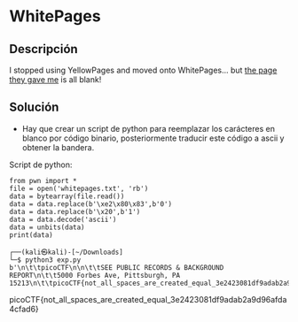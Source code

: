 # WhitePages

## Descripción
I stopped using YellowPages and moved onto WhitePages... but [the page they gave me](https://jupiter.challenges.picoctf.org/static/fa4a277cfa846e07a5981d8a19288a2e/whitepages.txt) is all blank!

## Solución
- Hay que crear un script de python para reemplazar los carácteres en blanco por código binario, posteriormente traducir este código a ascii y obtener la bandera.

Script de python:
```
from pwn import *
file = open('whitepages.txt', 'rb')
data = bytearray(file.read())
data = data.replace(b'\xe2\x80\x83',b'0')
data = data.replace(b'\x20',b'1')
data = data.decode('ascii')
data = unbits(data)
print(data)
```

```
┌──(kali㉿kali)-[~/Downloads]
└─$ python3 exp.py
b'\n\t\tpicoCTF\n\n\t\tSEE PUBLIC RECORDS & BACKGROUND REPORT\n\t\t5000 Forbes Ave, Pittsburgh, PA 15213\n\t\tpicoCTF{not_all_spaces_are_created_equal_3e2423081df9adab2a9d96afda4cfad6}\n\t\t'

```


picoCTF{not_all_spaces_are_created_equal_3e2423081df9adab2a9d96afda4cfad6}